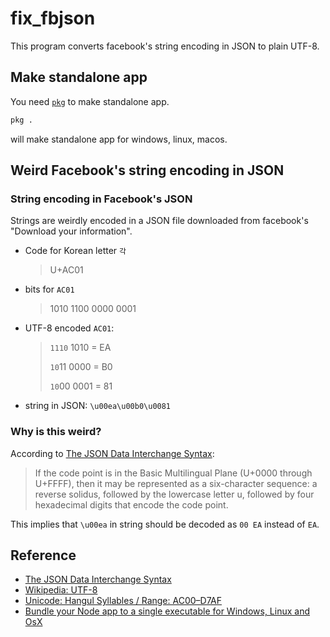 # fix_fbjson

This program converts facebook's string encoding in JSON to plain UTF-8.

## Make standalone app

You need [`pkg`](https://www.npmjs.com/package/pkg) to make standalone app.

``` bash
pkg .
```
will make standalone app for windows, linux, macos.

## Weird Facebook's string encoding in JSON

### String encoding in Facebook's JSON

Strings are weirdly encoded in a JSON file downloaded from facebook's "Download your information".

* Code for Korean letter `각`
  > U+AC01

* bits for `AC01`
  > 1010 1100 0000 0001

* UTF-8 encoded `AC01`:
  > `1110` 1010 = EA
  >
  > `10`11 0000 = B0
  >
  > `10`00 0001 = 81

* string in JSON: `\u00ea\u00b0\u0081`

### Why is this weird?

According to [The JSON Data Interchange Syntax][json_spec]:

> If the code point is in the Basic Multilingual Plane (U+0000 through U+FFFF), then it may be represented as a six-character sequence: a reverse solidus, followed by the lowercase letter u, followed by four hexadecimal digits that encode the code point.

This implies that `\u00ea` in string should be decoded as `00 EA` instead of `EA`.

## Reference

* [The JSON Data Interchange Syntax][json_spec]
* [Wikipedia: UTF-8][wikipedia_utf_8]
* [Unicode: Hangul Syllables / Range: AC00–D7AF][unicode_korean_hangul]
* [Bundle your Node app to a single executable for Windows, Linux and OsX][using_pkg]

[json_spec]: <http://www.ecma-international.org/publications/files/ECMA-ST/ECMA-404.pdf>

[wikipedia_utf_8]: <https://en.wikipedia.org/wiki/UTF-8>

[unicode_korean_hangul]: <https://www.unicode.org/charts/PDF/UAC00.pdf>

[using_pkg]: <https://dev.to/jochemstoel/bundle-your-node-app-to-a-single-executable-for-windows-linux-and-osx-2c89>
